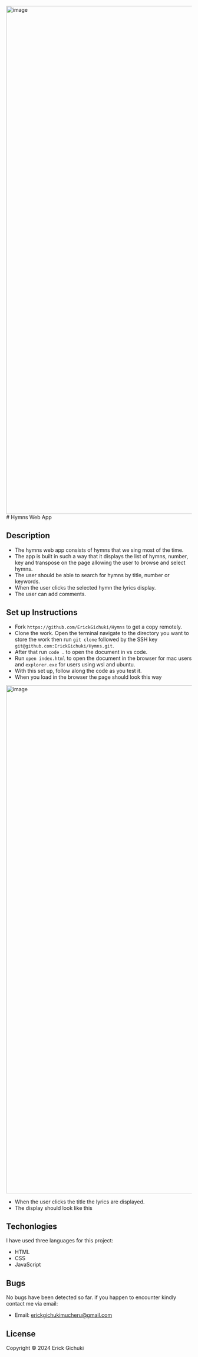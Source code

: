 <img width="1376" alt="image" src="https://github.com/ErickGichuki/Hymns/assets/151629292/2b9f82ad-212b-4215-8f8c-14cb9e9c8bc7"># Hymns Web App
## Description
- The hymns web app consists of hymns that we sing most of the time.
- The app is built in such a way that it displays the list of hymns, number, key and transpose on the page allowing the user to browse and select hymns.
- The user should be able to search for hymns by title, number or keywords.
- When the user clicks the selected hymn the lyrics display.
- The user can add comments.
## Set up Instructions
- Fork ```https://github.com/ErickGichuki/Hymns``` to get a copy remotely.
- Clone the work. Open the terminal navigate to the directory you want to store the work then run ```git clone``` followed by the SSH key ```git@github.com:ErickGichuki/Hymns.git```.
- After that run ```code .``` to open the document in vs code.
- Run ```open index.html``` to open the document in the browser for mac users and ```explorer.exe``` for users using wsl and ubuntu.
- With this set up, follow along the code as you test it.
- When you load in the browser the page should look this way 
<img width="1376" alt="image" src="https://github.com/ErickGichuki/Hymns/assets/151629292/eea2075a-5b2d-4eaa-ba22-9f6de7e9bddd">

- When the user clicks the title the lyrics are displayed.
- The display should look like this
  


## Techonlogies
I have used three languages for this project:
- HTML
- CSS
- JavaScript
## Bugs
No bugs have been detected so far. if you happen to encounter kindly contact me via email:
- Email: erickgichukimucheru@gmail.com
## License
Copyright &copy; 2024 Erick Gichuki


